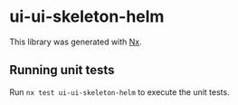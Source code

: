 # ui-ui-skeleton-helm

This library was generated with [Nx](https://nx.dev).


## Running unit tests

Run `nx test ui-ui-skeleton-helm` to execute the unit tests.


